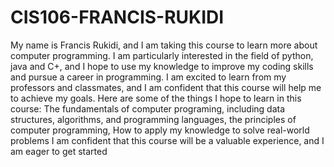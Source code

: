 # CIS106-FRANCIS-RUKIDI
My name is Francis Rukidi, and I am taking this course to learn more about computer programming. I am particularly interested in the field of python, java and C+, and I hope to use my knowledge to improve my coding skills and pursue a career in programming.
I am excited to learn from my professors and classmates, and I am confident that this course will help me to achieve my goals. Here are some of the things I hope to learn in this course:
The fundamentals of computer programing, including data structures, algorithms, and programming languages, the principles of computer programming, How to apply my knowledge to solve real-world problems
I am confident that this course will be a valuable experience, and I am eager to get started
